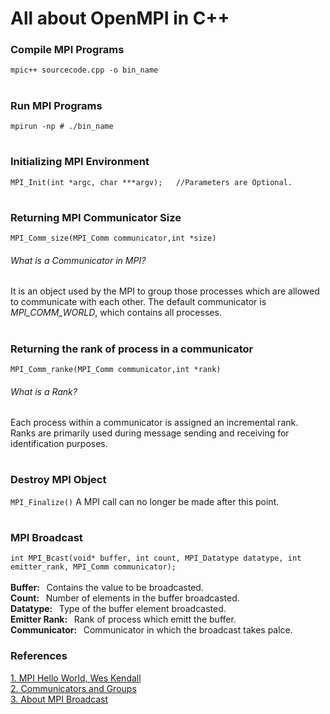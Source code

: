 # All about OpenMPI in C++

### Compile MPI Programs 
`mpic++ sourcecode.cpp -o bin_name`
#

### Run MPI Programs
`mpirun -np # ./bin_name` 
#

### Initializing MPI Environment
`MPI_Init(int *argc, char ***argv);   //Parameters are Optional.`
#

### Returning MPI Communicator Size
`MPI_Comm_size(MPI_Comm communicator,int *size)`
###### What is a Communicator in MPI?
It is an object used by the MPI to group those processes which are allowed to communicate with each other. The default communicator is *MPI_COMM_WORLD*, which contains all processes.
#

### Returning the rank of  process in a communicator
`MPI_Comm_ranke(MPI_Comm communicator,int *rank)`
###### What is a Rank?
Each process within a communicator is assigned an incremental rank. Ranks are primarily used during message sending and receiving for identification purposes.
#

### Destroy MPI Object
`MPI_Finalize()`
A MPI call can no longer be made after this point.
#

### MPI Broadcast
`int MPI_Bcast(void* buffer, int count, MPI_Datatype datatype, int emitter_rank, MPI_Comm communicator);` <br> <br>
<strong>Buffer: &nbsp;</strong> Contains the value to be broadcasted. <br>
<strong>Count: &nbsp;</strong> Number of elements in the buffer broadcasted. <br>
<strong>Datatype: &nbsp;</strong> Type of the buffer element broadcasted. <br>
<strong>Emitter Rank: &nbsp;</strong> Rank of process which emitt the buffer. <br>
<strong>Communicator: &nbsp;</strong> Communicator in which the broadcast takes palce. <br>



### References
[1. MPI Hello World, Wes Kendall](https://mpitutorial.com/tutorials/mpi-hello-world/) <br>
[2. Communicators and Groups](http://www.rc.usf.edu/tutorials/classes/tutorial/mpi/chapter9.html) <br>
[3. About MPI Broadcast](https://rookiehpc.github.io/mpi/docs/mpi_bcast/index.html)
